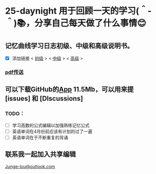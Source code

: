 # 25-daynight 用于回顾一天的学习(＾-＾)📚，分享自己每天做了什么事情😊
## 记忆曲线学习日志初级、中级和高级说明书。
- [X] 添加链接
< [初级](https://mp.weixin.qq.com/s/yH8V-mx5-olmUL9wNHfaLA) >
< [中级](https://mp.weixin.qq.com/s/Tn9R-7OULW4ni9EWPI1Obg) >
< [高级](https://mp.weixin.qq.com/s/-M1_r3Bu5grjuAlXlUtisQ) >
### [pdf传送](防遗忘本)

## 可以下载GitHub的[App](https://www.gitclone.com/download/GitHub_v1.55.0_apkpure.com.apk) 11.5Mb，可以用来提 [issues] 和 [DIscussions] 

### TODO：
- [ ] 学习高数的公式编辑以加强熟练记忆公式
- [ ] 英语单词在4月份前应该有计划的过了一遍
- [ ] 英语单词在于不断重复的背诵

## 联系我一起加入共享编辑
 Junge-lou@outlook.com
